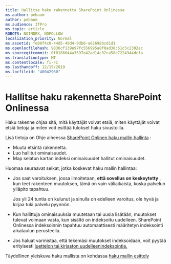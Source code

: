 ```yaml
---
title: Hallitse haku rakennetta SharePoint Onlinessa
ms.author: pebaum
author: pebaum
ms.audience: ITPro
ms.topic: article
ROBOTS: NOINDEX, NOFOLLOW
localization_priority: Normal
ms.assetid: fe00f4c0-44d5-49d4-9db0-a62698bcd1d1
ms.openlocfilehash: 9836cf139e97fc556995a8f0ad38c51c5c2392ac
ms.sourcegitcommit: 0f0186044a3597e42ad14c32ca58e7224344dcfa
ms.translationtype: MT
ms.contentlocale: fi-FI
ms.lasthandoff: 12/15/2019
ms.locfileid: "40042960"
---
```

# <a name="manage-search-schema-in-sharepoint-online"></a>Hallitse haku rakennetta SharePoint Onlinessa

Haku rakenne ohjaa sitä, mitä käyttäjät voivat etsiä, miten käyttäjät voivat etsiä tietoja ja miten voit esittää tulokset haku sivustoilla. 

Lisä tietoja on Ohje aiheessa [SharePoint Onlinen haku mallin hallinta](https://docs.microsoft.com/sharepoint/manage-search-schema) : 
- Muuta etsintä rakennetta.
- Luo hallitut ominaisuudet.
- Map selatun kartan indeksi ominaisuudet hallitut ominaisuudet.

Huomaa seuraavat seikat, jotka koskevat haku mallin hallintaa:

- Jos saat varoituksen, jossa ilmoitetaan, **että sovellus on keskeytetty** , kun teet rakenteen muutoksen, tämä on vain väliaikaista, koska palvelun ylläpito tapahtuu. 

    Jos yli 24 tuntia on kulunut ja sinulla on edelleen varoitus, ole hyvä ja kirjaa tuki palvelu pyynnön.
- Kun hallittuja ominaisuuksia muutetaan tai uusia lisätään, muutokset tulevat voimaan vasta, kun sisältö on indeksoitu uudelleen. SharePoint Onlinessa indeksoinnin tapahtuu automaattisesti määritetyn indeksointi aikataulun perusteella.
- Jos haluat varmistaa, että tekemäsi muutokset indeksoidaan, voit pyytää erityisesti [luettelon tai kirjaston uudelleenindeksointia.](https://docs.microsoft.com/sharepoint/manage-search-schema#request-re-indexing-of-a-document-library-or-list) 

Täydellinen yleiskuva haku mallista on kohdassa [haku mallin esittely](https://blogs.technet.microsoft.com/tothesharepoint/2012/11/25/introducing-search-schema-for-sharepoint-2013/) 


